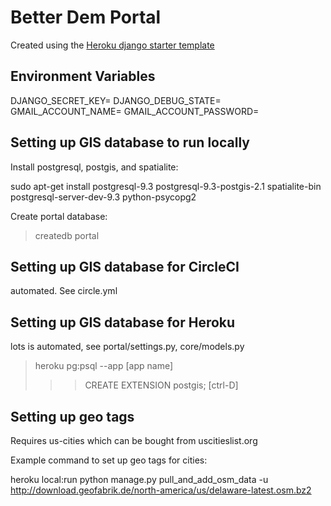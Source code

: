 # Better Dem Portal

Created using the [Heroku django starter template](https://github.com/heroku/heroku-django-template/)

## Environment Variables

DJANGO_SECRET_KEY=
DJANGO_DEBUG_STATE=
GMAIL_ACCOUNT_NAME=
GMAIL_ACCOUNT_PASSWORD=

## Setting up GIS database to run locally

Install postgresql, postgis, and spatialite:

sudo apt-get install postgresql-9.3 postgresql-9.3-postgis-2.1 spatialite-bin postgresql-server-dev-9.3 python-psycopg2

Create portal database:
> createdb portal

## Setting up GIS database for CircleCI

automated. See circle.yml

## Setting up GIS database for Heroku

lots is automated, see portal/settings.py, core/models.py

> heroku pg:psql --app [app name]
>>> CREATE EXTENSION postgis;
>>> [ctrl-D]

## Setting up geo tags

Requires us-cities which can be bought from uscitieslist.org

Example command to set up geo tags for cities:

heroku local:run python manage.py pull_and_add_osm_data -u http://download.geofabrik.de/north-america/us/delaware-latest.osm.bz2
